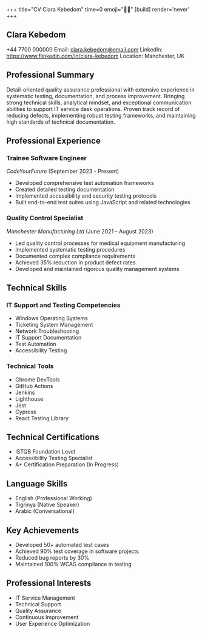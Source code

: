 +++
title="CV Clara Kebedom" 
time=0 
emoji="✍🏾" 
[build]
render='never'
+++

## Clara Kebedom

+44 7700 000000
Email: clara.kebedom@email.com
LinkedIn: https://www.flinkedin.com/in/clara-kebedom
Location: Manchester, UK

## Professional Summary

Detail-oriented quality assurance professional with extensive experience in systematic testing, documentation, and process improvement. Bringing strong technical skills, analytical mindset, and exceptional communication abilities to support IT service desk operations. Proven track record of reducing defects, implementing robust testing frameworks, and maintaining high standards of technical documentation.

## Professional Experience

### Trainee Software Engineer

_CodeYourFuture_ (September 2023 - Present)

- Developed comprehensive test automation frameworks
- Created detailed testing documentation
- Implemented accessibility and security testing protocols
- Built end-to-end test suites using JavaScript and related technologies

### Quality Control Specialist

_Manchester Manufacturing Ltd_ (June 2021 - August 2023)

- Led quality control processes for medical equipment manufacturing
- Implemented systematic testing procedures
- Documented complex compliance requirements
- Achieved 35% reduction in product defect rates
- Developed and maintained rigorous quality management systems

## Technical Skills

### IT Support and Testing Competencies

- Windows Operating Systems
- Ticketing System Management
- Network Troubleshooting
- IT Support Documentation
- Test Automation
- Accessibility Testing

### Technical Tools

- Chrome DevTools
- GitHub Actions
- Jenkins
- Lighthouse
- Jest
- Cypress
- React Testing Library

## Technical Certifications

- ISTQB Foundation Level
- Accessibility Testing Specialist
- A+ Certification Preparation (In Progress)

## Language Skills

- English (Professional Working)
- Tigrinya (Native Speaker)
- Arabic (Conversational)

## Key Achievements

- Developed 50+ automated test cases
- Achieved 90% test coverage in software projects
- Reduced bug reports by 30%
- Maintained 100% WCAG compliance in testing

## Professional Interests

- IT Service Management
- Technical Support
- Quality Assurance
- Continuous Improvement
- User Experience Optimization
